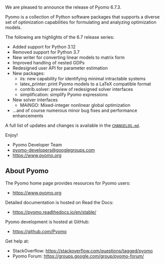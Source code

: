 We are pleased to announce the release of Pyomo 6.7.3.

Pyomo is a collection of Python software packages that supports a
diverse set of optimization capabilities for formulating and analyzing
optimization models.

The following are highlights of the 6.7 release series:

 - Added support for Python 3.12
 - Removed support for Python 3.7
 - New writer for converting linear models to matrix form
 - Improved handling of nested GDPs
 - Redesigned user API for parameter estimation
 - New packages:
    - iis: new capability for identifying minimal intractable systems
    - latex_printer: print Pyomo models to a LaTeX compatible format
    - contrib.solver: preview of redesigned solver interfaces
    - simplification: simplify Pyomo expressions
 - New solver interfaces
    - MAiNGO: Mixed-integer nonlinear global optimization
 - ...and of course numerous minor bug fixes and performance enhancements

A full list of updates and changes is available in the
[`CHANGELOG.md`](https://github.com/Pyomo/pyomo/blob/main/CHANGELOG.md).

Enjoy!

 - Pyomo Developer Team
 - pyomo-developers@googlegroups.com
 - https://www.pyomo.org


About Pyomo
-----------

The Pyomo home page provides resources for Pyomo users:

 * https://www.pyomo.org

Detailed documentation is hosted on Read the Docs:

 * https://pyomo.readthedocs.io/en/stable/

Pyomo development is hosted at GitHub:

 * https://github.com/Pyomo

Get help at:

 * StackOverflow: https://stackoverflow.com/questions/tagged/pyomo
 * Pyomo Forum:   https://groups.google.com/group/pyomo-forum/
